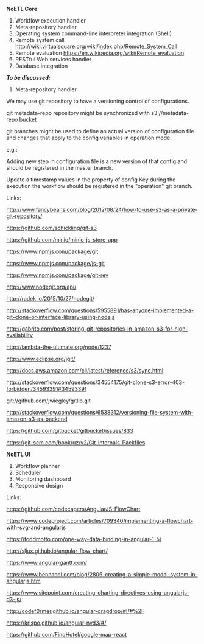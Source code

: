 **NoETL Core**

1. Workflow execution handler 
2. Meta-repository handler
3. Operating system command-line interpreter integration (Shell)
4. Remote system call http://wiki.virtualsquare.org/wiki/index.php/Remote_System_Call
5. Remote evaluation https://en.wikipedia.org/wiki/Remote_evaluation
5. RESTful Web services handler 
6. Database integration


**_To be discussed:_**

1. Meta-repository handler

We may use git repository to have a versioning control of configurations.

git metadata-repo repository might be synchronized with s3://metadata-repo bucket

git branches might be used to define an actual version of configuration file and changes that apply to the config variables in operation mode.

e.g.:
 
 Adding new step in configuration file is a new version of that config and should be registered in the master branch.
 
 Update a timestamp values in the property of config Key during the execution the workflow should be registered in the "operation" git branch.   



Links:

http://www.fancybeans.com/blog/2012/08/24/how-to-use-s3-as-a-private-git-repository/

https://github.com/schickling/git-s3

https://github.com/minio/minio-js-store-app

https://www.npmjs.com/package/git

https://www.npmjs.com/package/js-git

https://www.npmjs.com/package/git-rev

http://www.nodegit.org/api/

http://radek.io/2015/10/27/nodegit/

http://stackoverflow.com/questions/5955891/has-anyone-implemented-a-git-clone-or-interface-library-using-nodejs

http://gabrito.com/post/storing-git-repositories-in-amazon-s3-for-high-availability

http://lambda-the-ultimate.org/node/1237

http://www.eclipse.org/jgit/

http://docs.aws.amazon.com/cli/latest/reference/s3/sync.html

http://stackoverflow.com/questions/34554175/git-clone-s3-error-403-forbidden/34593391#34593391

git://github.com/jwiegley/gitlib.git

http://stackoverflow.com/questions/6538312/versioning-file-system-with-amazon-s3-as-backend

https://github.com/gitbucket/gitbucket/issues/833

https://git-scm.com/book/uz/v2/Git-Internals-Packfiles




**NoETL UI**
 
1. Workflow planner
2. Scheduler
3. Monitoring dashboard
4. Responsive design


Links:

https://github.com/codecapers/AngularJS-FlowChart

https://www.codeproject.com/articles/709340/implementing-a-flowchart-with-svg-and-angularjs

https://toddmotto.com/one-way-data-binding-in-angular-1-5/

http://sljux.github.io/angular-flow-chart/

https://www.angular-gantt.com/

https://www.bennadel.com/blog/2806-creating-a-simple-modal-system-in-angularjs.htm

https://www.sitepoint.com/creating-charting-directives-using-angularjs-d3-js/

http://codef0rmer.github.io/angular-dragdrop/#!/#%2F

https://krispo.github.io/angular-nvd3/#/

https://github.com/FindHotel/google-map-react